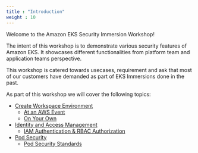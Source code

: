 ```yaml
---
title : "Introduction"
weight : 10
---
```



Welcome to the Amazon EKS Security Immersion Workshop!

The intent of this workshop is to demonstrate various security features of Amazon EKS. It showcases different functionalities from platform team and application teams perspective.

This workshop is catered towards usecases, requirement and ask that most of our customers have demanded as part of EKS Immersions done in the past.

As part of this workshop we will cover the following topics:

- [Create Workspace Environment](/Create-Workspace-Environment)
  - [At an AWS Event](/create-workspace-environment/awsevent)
  - [On Your Own](/create-workspace-environment/onown)
- [Identity and Access Management](/identity-and-access-management)
  - [IAM Authentication & RBAC Authorization](/identity-and-access-management/iam-groups-roles-to-manage-eks-access)
- [Pod Security](/pod-security)
  - [Pod Security Standards](/pod-security/psa-pss)